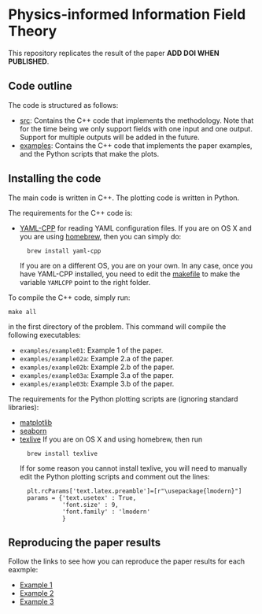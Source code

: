 # Physics-informed Information Field Theory

This repository replicates the result of the paper **ADD DOI WHEN PUBLISHED**.

## Code outline

The code is structured as follows:
+ [src](./src): Contains the C++ code that implements the methodology.
Note that for the time being we only support fields with one input and one
output. Support for multiple outputs will be added in the future.
+ [examples](./examples): Contains the C++ code that implements the paper
examples, and the Python scripts that make the plots.

## Installing the code

The main code is written in C++.
The plotting code is written in Python.

The requirements for the C++ code is:
+ [YAML-CPP](https://github.com/jbeder/yaml-cpp) for reading YAML configuration
  files. If you are on OS X and you are using
  [homebrew](https://brew.sh), then you can simply do:
  ```
    brew install yaml-cpp
  ```
  If you are on a different OS, you are on your own.
  In any case, once you have YAML-CPP installed, you need to edit the
  [makefile](./makefile) to make the variable `YAMLCPP` point to the right
  folder.

To compile the C++ code, simply run:
```
make all
```
in the first directory of the problem.
This command will compile the following executables:
+ `examples/example01`: Example 1 of the paper.
+ `examples/example02a`: Example 2.a of the paper.
+ `examples/example02b`: Example 2.b of the paper.
+ `examples/example03a`: Example 3.a of the paper.
+ `examples/example03b`: Example 3.b of the paper.

The requirements for the Python plotting scripts are (ignoring standard libraries):
+ [matplotlib](https://matplotlib.org)
+ [seaborn](https://seaborn.pydata.org)
+ [texlive](https://tug.org/texlive/) If you are on OS X and using homebrew,
  then run
  ```
    brew install texlive
  ```
  If for some reason you cannot install texlive, you will need to manually edit
  the Python plotting scripts and comment out the lines:
  ```
    plt.rcParams['text.latex.preamble']=[r"\usepackage{lmodern}"]
    params = {'text.usetex' : True,
              'font.size' : 9,
              'font.family' : 'lmodern'
              }
  ```

## Reproducing the paper results

Follow the links to see how you can reproduce the paper results for each eaxmple:
+ [Example 1](./examples/example01.md)
+ [Example 2](./examples/example02.md)
+ [Example 3](./examples/example03.md)
